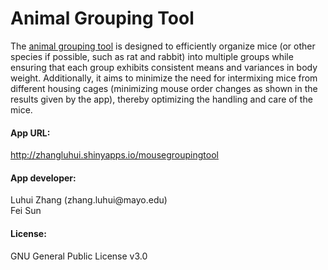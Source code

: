 <h1><b>Animal Grouping Tool</b></h1>
The <a href="http://zhangluhui.shinyapps.io/mousegroupingtool">animal grouping tool</a> is designed to efficiently organize mice (or other species if possible, such as rat and rabbit) into multiple groups while ensuring that each group exhibits consistent means and variances in body weight. Additionally, it aims to minimize the need for intermixing mice from different housing cages (minimizing mouse order changes as shown in the results given by the app), thereby optimizing the handling and care of the mice.

<h4><b>App URL:</b></h4>
<a href="http://zhangluhui.shinyapps.io/mousegroupingtool">http://zhangluhui.shinyapps.io/mousegroupingtool</a>

<h4><b>App developer:</b></h4>
Luhui Zhang (zhang.luhui@mayo.edu)<br />
Fei Sun

<h4><b>License:</b></h4>
GNU General Public License v3.0
